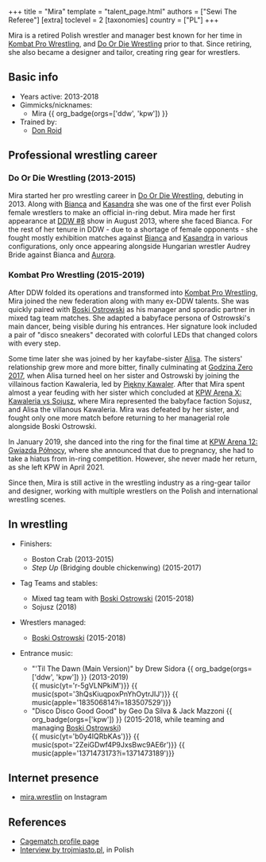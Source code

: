 +++
title = "Mira"
template = "talent_page.html"
authors = ["Sewi The Referee"]
[extra]
toclevel = 2
[taxonomies]
country = ["PL"]
+++

Mira is a retired Polish wrestler and manager best known for her time in [Kombat Pro Wrestling](@/o/kpw.md), and [Do Or Die Wrestling](@/o/ddw.md) prior to that. Since retiring, she also became a designer and tailor, creating ring gear for wrestlers.

## Basic info

* Years active: 2013-2018
* Gimmicks/nicknames:
  - Mira {{ org_badge(orgs=['ddw', 'kpw']) }}
* Trained by:
  - [Don Roid](@/w/don-roid.md)

## Professional wrestling career

### Do Or Die Wrestling (2013-2015)

Mira started her pro wrestling career in [Do Or Die Wrestling](@/o/ddw.md), debuting in 2013.
Along with [Bianca](@/w/bianca.md) and [Kasandra](@/w/kasandra.md) she was one of the first ever Polish female wrestlers to make an official in-ring debut.
Mira made her first appearance at [DDW #8](@/e/ddw/2013-08-17-ddw-8.md) show in August 2013, where she faced Bianca.
For the rest of her tenure in DDW - due to a shortage of female opponents - she fought mostly exhibition matches against [Bianca](@/w/bianca.md) and [Kasandra](@/w/kasandra.md) in various configurations, only once appearing alongside Hungarian wrestler Audrey Bride against Bianca and [Aurora](@/w/kasandra.md).

### Kombat Pro Wrestling (2015-2019)

After DDW folded its operations and transformed into [Kombat Pro Wrestling](@/o/kpw.md), Mira joined the new federation along with many ex-DDW talents.
She was quickly paired with [Boski Ostrowski](@/w/ostrowski.md) as his manager and sporadic partner in mixed tag team matches.
She adapted a babyface persona of Ostrowski's main dancer, being visible during his entrances. Her signature look included a pair of "disco sneakers" decorated with colorful LEDs that changed colors with every step.

Some time later she was joined by her kayfabe-sister [Alisa](@/w/alisa.md).
The sisters' relationship grew more and more bitter, finally culminating at [Godzina Zero 2017](@/e/kpw/2017-08-12-kpw-godzina-zero-2017.md), when Alisa turned heel on her sister and Ostrowski by joining the villainous faction Kawaleria, led by [Piękny Kawaler](@/w/piekny-kawaler.md).
After that Mira spent almost a year feuding with her sister which concluded at [KPW Arena X: Kawaleria vs Sojusz](@/e/kpw/2018-05-26-kpw-arena-x.md), where Mira represented the babyface faction Sojusz, and Alisa the villanous Kawaleria. Mira was defeated by her sister, and fought only one more match before returning to her managerial role alongside Boski Ostrowski.

In January 2019, she danced into the ring for the final time at [KPW Arena 12: Gwiazda Północy](@/e/kpw/2019-01-19-kpw-arena-12.md), where she announced that due to pregnancy, she had to take a hiatus from in-ring competition. However, she never made her return, as she left KPW in April 2021.

Since then, Mira is still active in the wrestling industry as a ring-gear tailor and designer, working with multiple wrestlers on the Polish and international wrestling scenes.

## In wrestling

* Finishers:
  - Boston Crab (2013-2015)
  - _Step Up_ (Bridging double chickenwing) (2015-2017)

* Tag Teams and stables:
  - Mixed tag team with [Boski Ostrowski](@/w/ostrowski.md) (2015-2018)
  - Sojusz (2018)

* Wrestlers managed:
  - [Boski Ostrowski](@/w/ostrowski.md) (2015-2018)

* Entrance music:
  - "'Til The Dawn (Main Version)" by Drew Sidora
 {{ org_badge(orgs=['ddw', 'kpw']) }} (2013-2019) <br>
 {{ music(yt='r-5gVLNPkiM')}}
 {{ music(spot='3hQsKiuqpoxPnYhOytrJIJ')}}
 {{ music(apple='183506814?i=183507529')}}
  - "Disco Disco Good Good" by Geo Da Silva & Jack Mazzoni
 {{ org_badge(orgs=['kpw']) }} (2015-2018, while teaming and managing [Boski Ostrowski](@/w/ostrowski.md)) <br>
 {{ music(yt='b0y4IQRbKAs')}}
 {{ music(spot='2ZeiGDwf4P9JxsBwc9AE6r')}}
 {{ music(apple='1371473173?i=1371473189')}}

## Internet presence

* [mira.wrestlin](https://www.instagram.com/mira.wrestlin/) on Instagram

## References

* [Cagematch profile page](https://www.cagematch.net/?id=2&nr=16119)
* [Interview by trojmiasto.pl](https://rozrywka.trojmiasto.pl/Dziewczyna-z-ringu-o-golebim-sercu-n110167.html), in Polish
